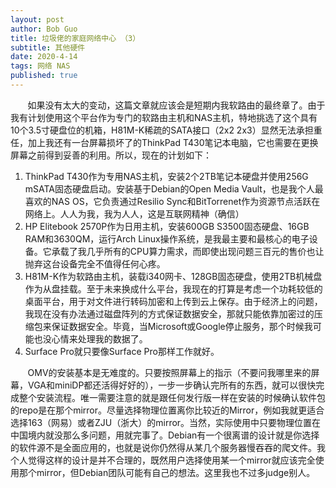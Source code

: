 ```yaml
---
layout: post
author: Bob Guo
title: 垃圾佬的家庭网络中心 （3）
subtitle: 其他硬件
date: 2020-4-14
tags: 网络 NAS
published: true
---
```

&nbsp;&nbsp;&nbsp;&nbsp;&nbsp;&nbsp;&nbsp;如果没有太大的变动，这篇文章就应该会是短期内我软路由的最终章了。由于我有计划使用这个平台作为专门的软路由主机和NAS主机，特地挑选了这个具有10个3.5寸硬盘位的机箱，H81M-K稀疏的SATA接口（2x2 2x3）显然无法承担重任，加上我还有一台屏幕损坏了的ThinkPad T430笔记本电脑，它也需要在更换屏幕之前得到妥善的利用。所以，现在的计划如下：
1. ThinkPad T430作为专用NAS主机，安装2个2TB笔记本硬盘并使用256G mSATA固态硬盘启动。安装基于Debian的Open Media Vault，也是我个人最喜欢的NAS OS，它负责通过Resilio Sync和BitTorrenet作为资源节点活跃在网络上。人人为我，我为人人，这是互联网精神（确信）
2. HP Elitebook 2570P作为日用主机，安装600GB S3500固态硬盘、16GB RAM和3630QM，运行Arch Linux操作系统，是我最主要和最核心的电子设备。它承载了我几乎所有的CPU算力需求，而即使出现问题三百元的售价也让抛弃这台设备完全不值得任何心疼。
3. H81M-K作为软路由主机，装载i340网卡、128GB固态硬盘，使用2TB机械盘作为从盘挂载。至于未来换成什么平台，我现在的打算是考虑一个功耗较低的桌面平台，用于对文件进行转码加密和上传到云上保存。由于经济上的问题，我现在没有办法通过磁盘阵列的方式保证数据安全，那就只能依靠加密过的压缩包来保证数据安全。毕竟，当Microsoft或Google停止服务，那个时候我可能也没心情来处理我的数据了。
4. Surface Pro就只要像Surface Pro那样工作就好。

&nbsp;&nbsp;&nbsp;&nbsp;&nbsp;&nbsp;&nbsp;OMV的安装基本是无难度的。只要按照屏幕上的指示（不要问我哪里来的屏幕，VGA和miniDP都还活得好好的），一步一步确认完所有的东西，就可以很快完成整个安装流程。唯一需要注意的就是跟任何发行版一样在安装的时候确认软件包的repo是在那个mirror。尽量选择物理位置离你比较近的Mirror，例如我就更适合选择163（网易）或者ZJU（浙大）的mirror。当然，实际使用中只要物理位置在中国境内就没那么多问题，用就完事了。Debian有一个很离谱的设计就是你选择的软件源不是全面应用的，也就是说你仍然得从某几个服务器慢吞吞的爬文件。我个人觉得这样的设计是并不合理的，既然用户选择使用某一个mirror就应该完全使用那个mirror，但Debian团队可能有自己的想法。这里我也不过多judge别人。
